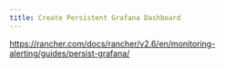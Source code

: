 ```yaml
---
title: Create Persistent Grafana Dashboard
---
```


https://rancher.com/docs/rancher/v2.6/en/monitoring-alerting/guides/persist-grafana/